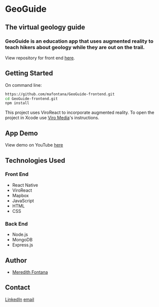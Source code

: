 # GeoGuide
## The virtual geology guide

### GeoGuide is an education app that uses augmented reality to teach hikers about geology while they are out on the trail. 

View repository for front end [here](https://github.com/mafontana/GeoGuide-frontend).

## Getting Started

On command line:

```sh
https://github.com/mafontana/GeoGuide-frontend.git
cd GeoGuide-frontend.git
npm install
```

This project uses ViroReact to incorporate augmented reality. 
To open the project in Xcode use [Viro Media](https://docs.viromedia.com/v2.11.0/docs/starting-a-new-viro-project-1)'s instructions. 


## App Demo
View demo on YouTube [here](https://www.youtube.com/watch?v=FwqQZZcBBNA&feature=youtu.be)


## Technologies Used

### Front End
* React Native
* ViroReact
* Mapbox
* JavaScript
* HTML
* CSS

### Back End
* Node.js
* MongoDB
* Express.js




## Author

* [Meredith Fontana](https://github.com/mafontana)

## Contact 

[LinkedIn](linkedin.com/meredithafontana)
[email](meredith.fontana@gmail.com)